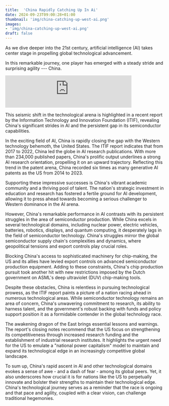 ```yaml
---
title:  'China Rapidly Catching Up In Ai'
date: 2024-09-23T09:00:28+01:00
thumbnail: 'img/china-catching-up-west-ai.png'
images: 
- 'img/china-catching-up-west-ai.png'
draft: false
---
```


As we dive deeper into the 21st century, artificial intelligence (AI) takes center stage in propelling global technological advancement. 

<!--more-->

In this remarkable journey, one player has emerged with a steady stride and surprising agility --- China. 

<iframe src="https://podcasters.spotify.com/pod/show/artificial-insights-pod/embed/episodes/China-Closing-Gap-With-West-In-AI-e2oi7vl" height="102px" width="400px" frameborder="0" scrolling="no"></iframe>

This seismic shift in the technological arena is highlighted in a recent report by the Information Technology and Innovation Foundation (ITIF), revealing China's significant strides in AI and the persistent gap in its semiconductor capabilities.

In the exciting field of AI, China is rapidly closing the gap with the Western technology behemoth, the United States. The ITIF report indicates that from 2017 to 2022, China led the globe in AI research publications. With more than 234,000 published papers, China's prolific output underlines a strong AI research orientation, propelling it on an upward trajectory. Reflecting this trend in the patent arena, China recorded six times as many generative AI patents as the US from 2014 to 2023.

Supporting these impressive successes is China's vibrant academic community and a thriving pool of talent. The nation's strategic investment in education and research has fostered a fertile ground for AI development, allowing it to press ahead towards becoming a serious challenger to Western dominance in the AI arena.

However, China's remarkable performance in AI contrasts with its persistent struggles in the area of semiconductor production. While China excels in several technological domains, including nuclear power, electric vehicles, batteries, robotics, displays, and quantum computing, it desperately lags in the field of semiconductor technology. China's struggles mirror the global semiconductor supply chain's complexities and dynamics, where geopolitical tensions and export controls play crucial roles.

Blocking China's access to sophisticated machinery for chip-making, the US and its allies have levied export controls on advanced semiconductor production equipment. Adding to these constraints, China's chip production pursuit took another hit with new restrictions imposed by the Dutch government on ASML's deep ultraviolet (DUV) chip-making tools.

Despite these obstacles, China is relentless in pursuing technological prowess, as the ITIF report paints a picture of a nation racing ahead in numerous technological areas. While semiconductor technology remains an area of concern, China's unwavering commitment to research, its ability to harness talent, and the government's robust backing with funds and policy support position it as a formidable contender in the global technology race.

The awakening dragon of the East brings essential lessons and warnings. The report's closing notes recommend that the US focus on strengthening its competitiveness through increased research funding and the establishment of industrial research institutes. It highlights the urgent need for the US to emulate a "national power capitalism" model to maintain and expand its technological edge in an increasingly competitive global landscape.

To sum up, China's rapid ascent in AI and other technological domains evokes a sense of awe - and a dash of fear - among its global peers. Yet, it also underscores how crucial it is for nations like the US to perpetually innovate and bolster their strengths to maintain their technological edge. China's technological journey serves as a reminder that the race is ongoing and that pace and agility, coupled with a clear vision, can challenge traditional hegemonies.